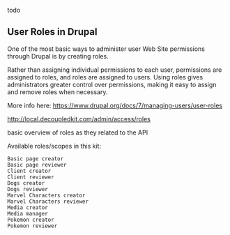 todo
## User Roles in Drupal
One of the most basic ways to administer user Web Site permissions through Drupal is by creating roles.

Rather than assigning individual permissions to each user, permissions are assigned to roles, and roles are assigned to users. Using roles gives administrators greater control over permissions, making it easy to assign and remove roles when necessary.

More info here: https://www.drupal.org/docs/7/managing-users/user-roles

http://local.decoupledkit.com/admin/access/roles

basic overview of roles as they related to the API

Available roles/scopes in this kit:

    Basic page creator
    Basic page reviewer
    Client creator
    Client reviewer
    Dogs creator
    Dogs reviewer
    Marvel Characters creator
    Marvel Characters reviewer
    Media creator
    Media manager
    Pokemon creator
    Pokemon reviewer
